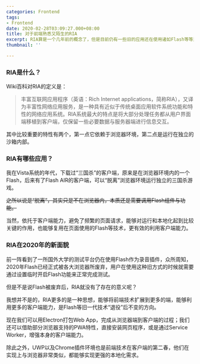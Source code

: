 ```yaml
---
categories: Frontend
tags:
- Frontend
date: 2020-02-28T03:09:27.000+08:00
title: 对于前端熟悉又陌生的RIA
excerpt: RIA算是一个几年前的概念了，但是目前仍有一些旧的应用还在使用诸如Flash等等过去RIA常用的技术，因此对于前端而言，了解还是很有必要的。
thumbnail: ''

---
```

### RIA是什么？

Wiki百科对RIA的定义是：

> 丰富互联网应用程序（英语：Rich Internet applications，简称RIA），又译为丰富性网络应用服务，是一种具有近似于传统桌面应用软件系统功能和特性的网络应用系统。RIA系统最大的特点是将大部分处理任务都从用户界面端移植到客户端，仅保留一些必要数据与服务器端进行信息交互。

其中比较重要的特性有两个，第一点它依赖于浏览器环境，第二点是运行在独立的沙箱内部。

### RIA有哪些应用？

我在Vista系统的年代，下载过“三国杀”的客户端，原来是在浏览器环境内的一个Flash，后来有了Flash AIR的客户端，可以“脱离”浏览器环境运行独立的三国杀游戏。

~~之所以说是“脱离”，其实只是不在浏览器内，本质还是需要调用Flash组件与功能。~~

当然，依托于客户端能力，避免了频繁的页面请求，能够对运行和本地化起到比较关键的作用，也能够复用在页面使用的Flash等技术，更有效的利用客户端能力。

### RIA在2020年的新面貌

前一阵看到了一所国外大学的测试平台仍在使用Flash作为录音插件，众所周知，2020年Flash已经正式被各大浏览器所废弃，用户在使用这种旧方式的时候就需要通过设置临时开启Flash功能来正常完成测试。

但是不是说Flash被废弃后，RIA就没有了存在的意义呢？

我想并不是的，RIA更多的是一种思想，能够将前端技术扩展到更多的端，能够利用更多的客户端能力，是Flash等旧一代技术“退役”后不变的方向。

现在我们可以用Electron打包Web App，完成从浏览器端到客户端的过程；我们还可以借助部分浏览器支持的PWA特性，直接安装网页程序，或是通过Service Worker，增强本身的客户端能力。

除此之外，UWP以及Chrome插件环境也是前端技术在客户端的第二春，他们在实现上与浏览器非常类似，都能够实现更强的本地化需求。
